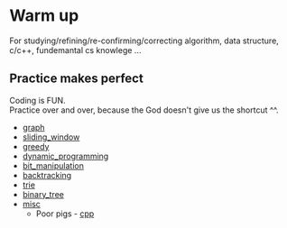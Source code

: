 # Warm up  
For studying/refining/re-confirming/correcting algorithm, data structure, c/c++, fundemantal cs knowlege ...  

## Practice makes perfect  
Coding is FUN.   
Practice over and over, because the God doesn't give us the shortcut ^^.  

- [graph](practice/cpp/graph)
- [sliding_window](practice/cpp/sliding_window)
- [greedy](practice/cpp/greedy)
- [dynamic_programming](practice/cpp/dynamic_programming)
- [bit_manipulation](practice/cpp/bit_manipulation)
- [backtracking](practice/cpp/backtracking)
- [trie](practice/cpp/trie)
- [binary_tree](practice/cpp/binary_tree)
- [misc](practice/cpp/misc)
  - Poor pigs - [cpp](practice/cpp/misc/poor_pigs.cpp)
  
